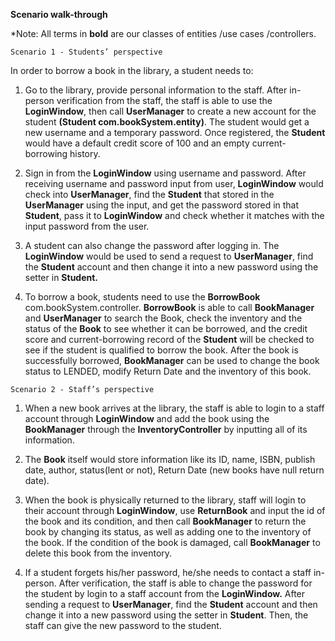**Scenario walk-through**

*Note: All terms in **bold** are our classes of entities /use cases /controllers.

`Scenario 1 - Students’ perspective`

In order to borrow a book in the library, a student needs to:

1. Go to the library, provide personal information to the staff. After in-person verification from the staff, the staff 
is able to use the **LoginWindow**, then call **UserManager** to create a new account for the student **(Student com.bookSystem.entity)**. The 
student would get a new username and a temporary password. Once registered, the **Student** would have a default credit 
score of 100 and an empty current-borrowing history.


2. Sign in from the **LoginWindow** using username and password. After receiving username and password input from user,
**LoginWindow** would check into **UserManager**, find the **Student** that stored in the **UserManager** using the input, 
and get the password stored in that **Student**, pass it to **LoginWindow** and check whether it matches with the input 
password from the user.


3. A student can also change the password after logging in. The **LoginWindow** would be used to send a request to 
**UserManager**, find the **Student** account and then change it into a new password using the setter in **Student.**


4. To borrow a book, students need to use the **BorrowBook** com.bookSystem.controller. **BorrowBook** is able to call **BookManager** and 
**UserManager** to search the Book, check the inventory and the status of the **Book** to see whether it can be borrowed, and 
the credit score and current-borrowing record of the **Student** will be checked to see if the student is qualified to 
borrow the book. After the book is successfully borrowed, **BookManager** can be used to change the book status to LENDED, 
modify Return Date and the inventory of this book.

   

`Scenario 2 - Staff’s perspective`

1. When a new book arrives at the library, the staff is able to login to a staff account through **LoginWindow** and
add the book using the **BookManager** through the **InventoryController** by inputting all of its information.


2. The **Book** itself would store information like its ID, name, ISBN, publish date, author, status(lent or not), 
Return Date (new books have null return date).


3. When the book is physically returned to the library, staff will login to their account through **LoginWindow**, 
use **ReturnBook** and input the id of the book and its condition, and then call **BookManager** to return the book by 
changing its status, as well as adding one to the inventory of the book. If the condition of the book is damaged, call 
**BookManager** to delete this book from the inventory.


4. If a student forgets his/her password, he/she needs to contact a staff in-person. After verification, the staff is able
to change the password for the student by login to a staff account from the **LoginWindow.** After sending a request to
**UserManager**, find the **Student** account and then change it into a new password using the setter in **Student**.
Then, the staff can give the new password to the student.



